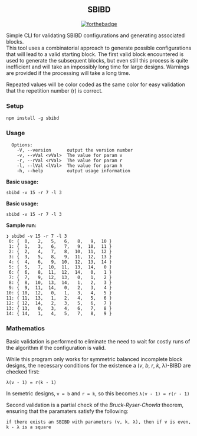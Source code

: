 
<div align="center">

## SBIBD
[![forthebadge](https://forthebadge.com/images/badges/built-with-science.svg)](https://forthebadge.com)

</div>

Simple CLI for validating SBIBD configurations and generating associated blocks.
<br />
This tool uses a combinatorial approach to generate possible configurations that will lead to a valid starting block. The first valid block encountered is used to generate the subsequent blocks, but even still this process is quite inefficient and will take an impossibly long time for large designs. Warnings are provided if the processing will take a long time.

Repeated values will be color coded as the same color for easy validation that the repetition number (r) is correct.

### Setup

```
npm install -g sbibd
```

### Usage
```
  Options:
	-V, --version      output the version number
	-v, --vVal <vVal>  The value for param v
	-r, --rVal <rVal>  The value for param r
	-l, --lVal <lVal>  The value for param λ
	-h, --help         output usage information
```
**Basic usage:**
```
sbibd -v 15 -r 7 -l 3
```

**Basic usage:**
```
sbibd -v 15 -r 7 -l 3
```

**Sample run:**
```
❯ sbibd -v 15 -r 7 -l 3
 0: {  0,   2,   5,   6,   8,   9,  10 }
 1: {  1,   3,   6,   7,   9,  10,  11 }
 2: {  2,   4,   7,   8,  10,  11,  12 }
 3: {  3,   5,   8,   9,  11,  12,  13 }
 4: {  4,   6,   9,  10,  12,  13,  14 }
 5: {  5,   7,  10,  11,  13,  14,   0 }
 6: {  6,   8,  11,  12,  14,   0,   1 }
 7: {  7,   9,  12,  13,   0,   1,   2 }
 8: {  8,  10,  13,  14,   1,   2,   3 }
 9: {  9,  11,  14,   0,   2,   3,   4 }
10: { 10,  12,   0,   1,   3,   4,   5 }
11: { 11,  13,   1,   2,   4,   5,   6 }
12: { 12,  14,   2,   3,   5,   6,   7 }
13: { 13,   0,   3,   4,   6,   7,   8 }
14: { 14,   1,   4,   5,   7,   8,   9 }
```

### Mathematics
Basic validation is performed to eliminate the need to wait for costly runs of the algorithm if the configuration is valid.

While this program only works for symmetric balanced incomplete block designs, the necessary conditions for the existence a (<em>v</em>, <em>b</em>, <em>r</em>, <em>k</em>, λ)-BIBD are checked first:
```
λ(v - 1) = r(k - 1)
```
In semetric designs, `v = b` and `r = k`, so this becomes `λ(v - 1) = r(r - 1)`

Second validation is a partial check of the <em>Bruck-Ryser-Chowla</em> theorem, ensuring that the paramaters satisfy the following:
```
if there exists an SBIBD with parameters (v, k, λ), then if v is even, k - λ is a square
```

